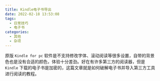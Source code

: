 ```yaml
---
title: Kindle电子书导出
date: 2022-02-18 13:53:08
tags:
  - 日常技巧
  - 电子书
categories: 
  - 其他
  - 杂项
---
```



原版 `Kindle for pc` 软件是不支持修改字体、滚动阅读等很多设置，自带的背景色也是没有合适的颜色，体验十分差劲。好在有许多第三方的阅读器，但是 `Kindle` 下载的电子书是加密的，这篇文章就是如何破解电子书并导入第三方工具进行阅读的教程。

<!-- more -->


